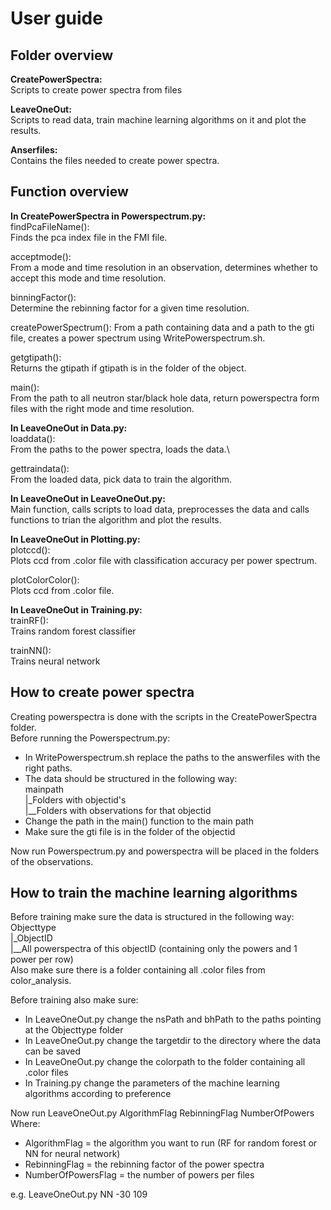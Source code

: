 # User guide 
## Folder overview
**CreatePowerSpectra:**\
Scripts to create power spectra from files

**LeaveOneOut:**\
Scripts to read data, train machine learning algorithms on it and plot the results.

**Anserfiles:**\
Contains the files needed to create power spectra.

## Function overview
**In CreatePowerSpectra in Powerspectrum.py:**\
findPcaFileName():\
Finds the pca index file in the FMI file.

acceptmode():\
From a mode and time resolution in an observation, determines whether to accept this mode and time resolution.

binningFactor():\
Determine the rebinning factor for a given time resolution.

createPowerSpectrum():
From a path containing data and a path to the gti file, creates a power spectrum using WritePowerspectrum.sh.

getgtipath():\
Returns the gtipath if gtipath is in the folder of the object. 

main():\
From the path to all neutron star/black hole data, return powerspectra form files with the right mode and time 
resolution.

**In LeaveOneOut in Data.py:**\
loaddata():\
From the paths to the power spectra, loads the data.\

gettraindata():\
From the loaded data, pick data to train the algorithm.

**In LeaveOneOut in LeaveOneOut.py:**\
Main function, calls scripts to load data, preprocesses the data and calls functions to trian the algorithm and plot 
the results. 

**In LeaveOneOut in Plotting.py:**\
plotccd():\
Plots ccd from .color file with classification accuracy per power spectrum.

plotColorColor():\
Plots ccd from .color file.

**In LeaveOneOut in Training.py:**\
trainRF():\
Trains random forest classifier

trainNN():\
Trains neural network

## How to create power spectra 
Creating powerspectra is done with the scripts in the CreatePowerSpectra folder. \
Before running the Powerspectrum.py:
- In WritePowerspectrum.sh replace the paths to the answerfiles with the right paths.
- The data should be structured in the following way:\
mainpath\
|_Folders with objectid's\
|__Folders with observations for that objectid
- Change the path in the main() function to the main path
- Make sure the gti file is in the folder of the objectid

Now run Powerspectrum.py and powerspectra will be placed in the folders of the observations.

## How to train the machine learning algorithms
Before training make sure the data is structured in the following way:\
Objecttype\
|_ObjectID\
|__All powerspectra of this objectID (containing only the powers and 1 power per row)\
Also make sure there is a folder containing all .color files from color_analysis.

Before training also make sure:
- In LeaveOneOut.py change the nsPath and bhPath to the paths pointing at the Objecttype folder
- In LeaveOneOut.py change the targetdir to the directory where the data can be saved
- In LeaveOneOut.py change the colorpath to the folder containing all .color files
- In Training.py change the parameters of the machine learning algorithms according to preference

Now run LeaveOneOut.py AlgorithmFlag RebinningFlag NumberOfPowers\
Where:
- AlgorithmFlag = the algorithm you want to run (RF for random forest or NN for neural network)
- RebinningFlag = the rebinning factor of the power spectra
- NumberOfPowersFlag = the number of powers per files

e.g. LeaveOneOut.py NN -30 109